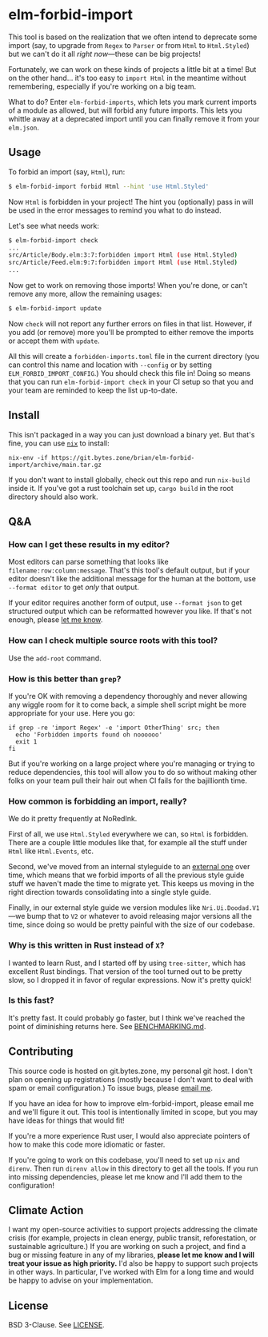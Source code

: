 # elm-forbid-import

This tool is based on the realization that we often intend to deprecate some import (say, to upgrade from `Regex` to `Parser` or from `Html` to `Html.Styled`) but we can't do it all *right now*—these can be big projects!

Fortunately, we can work on these kinds of projects a little bit at a time!
But on the other hand… it's too easy to `import Html` in the meantime without remembering, especially if you're working on a big team.

What to do?
Enter `elm-forbid-imports`, which lets you mark current imports of a module as allowed, but will forbid any future imports.
This lets you whittle away at a deprecated import until you can finally remove it from your `elm.json`.

## Usage

To forbid an import (say, `Html`), run:

```sh
$ elm-forbid-import forbid Html --hint 'use Html.Styled'
```

Now `Html` is forbidden in your project!
The hint you (optionally) pass in will be used in the error messages to remind you what to do instead.

Let's see what needs work:

```sh
$ elm-forbid-import check
...
src/Article/Body.elm:3:7:forbidden import Html (use Html.Styled)
src/Article/Feed.elm:9:7:forbidden import Html (use Html.Styled)
...
```

Now get to work on removing those imports!
When you're done, or can't remove any more, allow the remaining usages:

```sh
$ elm-forbid-import update
```

Now `check` will not report any further errors on files in that list.
However, if you add (or remove) more you'll be prompted to either remove the imports or accept them with `update`.

All this will create a `forbidden-imports.toml` file in the current directory (you can control this name and location with `--config` or by setting `ELM_FORBID_IMPORT_CONFIG`.)
You should check this file in!
Doing so means that you can run `elm-forbid-import check` in your CI setup so that you and your team are reminded to keep the list up-to-date.

## Install

This isn't packaged in a way you can just download a binary yet.
But that's fine, you can use [`nix`](https://nixos.org/download.html) to install:

```
nix-env -if https://git.bytes.zone/brian/elm-forbid-import/archive/main.tar.gz
```

If you don't want to install globally, check out this repo and run `nix-build` inside it.
If you've got a rust toolchain set up, `cargo build` in the root directory should also work.

## Q&A

### How can I get these results in my editor?

Most editors can parse something that looks like `filename:row:column:message`.
That's this tool's default output, but if your editor doesn't like the additional message for the human at the bottom, use `--format editor` to get *only* that output.

If your editor requires another form of output, use `--format json` to get structured output which can be reformatted however you like.
If that's not enough, please [let me know](mailto:brian@brianthicks.com).

### How can I check multiple source roots with this tool?

Use the `add-root` command.

### How is this better than `grep`?

If you're OK with removing a dependency thoroughly and never allowing any wiggle room for it to come back, a simple shell script might be more appropriate for your use. Here you go:

```
if grep -re 'import Regex' -e 'import OtherThing' src; then
  echo 'Forbidden imports found oh noooooo'
  exit 1
fi
```

But if you're working on a large project where you're managing or trying to reduce dependencies, this tool will allow you to do so without making other folks on your team pull their hair out when CI fails for the bajillionth time.

### How common is forbidding an import, really?

We do it pretty frequently at NoRedInk.

First of all, we use `Html.Styled` everywhere we can, so `Html` is forbidden.
There are a couple little modules like that, for example all the stuff under `Html` like `Html.Events`, etc.

Second, we've moved from an internal styleguide to an [external one](https://github.com/NoRedInk/noredink-ui) over time, which means that we forbid imports of all the previous style guide stuff we haven't made the time to migrate yet.
This keeps us moving in the right direction towards consolidating into a single style guide.

Finally, in our external style guide we version modules like `Nri.Ui.Doodad.V1`—we bump that to `V2` or whatever to avoid releasing major versions all the time, since doing so would be pretty painful with the size of our codebase.

### Why is this written in Rust instead of `X`?

I wanted to learn Rust, and I started off by using `tree-sitter`, which has excellent Rust bindings.
That version of the tool turned out to be pretty slow, so I dropped it in favor of regular expressions.
Now it's pretty quick!

### Is this fast?

It's pretty fast.
It could probably go faster, but I think we've reached the point of diminishing returns here.
See [BENCHMARKING.md](BENCHMARKING.md).

## Contributing

This source code is hosted on git.bytes.zone, my personal git host.
I don't plan on opening up registrations (mostly because I don't want to deal with spam or email configuration.)
To issue bugs, please [email me](mailto:brian@brianthicks.com).

If you have an idea for how to improve elm-forbid-import, please email me and we'll figure it out.
This tool is intentionally limited in scope, but you may have ideas for things that would fit!

If you're a more experience Rust user, I would also appreciate pointers of how to make this code more idiomatic or faster.

If you're going to work on this codebase, you'll need to set up `nix` and `direnv`.
Then run `direnv allow` in this directory to get all the tools.
If you run into missing dependencies, please let me know and I'll add them to the configuration!

## Climate Action

I want my open-source activities to support projects addressing the climate crisis (for example, projects in clean energy, public transit, reforestation, or sustainable agriculture.)
If you are working on such a project, and find a bug or missing feature in any of my libraries, **please let me know and I will treat your issue as high priority.**
I'd also be happy to support such projects in other ways.
In particular, I've worked with Elm for a long time and would be happy to advise on your implementation.

## License

BSD 3-Clause.
See [LICENSE](LICENSE).
